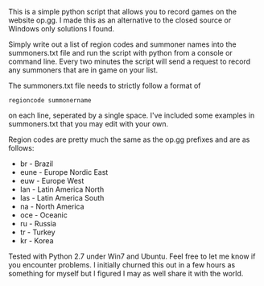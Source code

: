 This is a simple python script that allows you to record games on the website op.gg. I made this as an alternative to the closed source or Windows only solutions I found.

Simply write out a list of region codes and summoner names into the summoners.txt file and run the script with python from a console or command line. Every two minutes the script will send a request to record any summoners that are in game on your list.

The summoners.txt file needs to strictly follow a format of

```
regioncode summonername
```

on each line, seperated by a single space. I've included some examples in summoners.txt that you may edit with your own.

Region codes are pretty much the same as the op.gg prefixes and are as follows:

* br - Brazil
* eune - Europe Nordic East
* euw - Europe West
* lan - Latin America North
* las - Latin America South
* na - North America
* oce - Oceanic
* ru - Russia
* tr - Turkey
* kr - Korea

Tested with Python 2.7 under Win7 and Ubuntu. Feel free to let me know if you encounter problems. I initially churned this out in a few hours as something for myself but I figured I may as well share it with the world.
